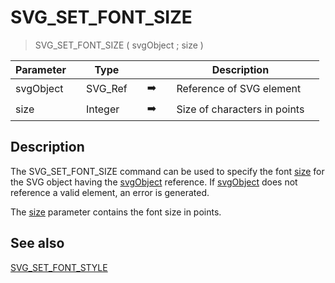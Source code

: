 <!-- SVG_SET_FONT_SIZE ( svgObject ; fontSize )
 -> svgObject (Text)
 -> fontSize (Long Integer)-->
# SVG_SET_FONT_SIZE

> SVG_SET_FONT_SIZE ( svgObject ; size )

| Parameter |     | Type |     |     |     | Description |     |
| --- | --- | --- | --- | --- | --- | --- | --- |
| svgObject |     | SVG_Ref |     | ➡️ |     | Reference of SVG element |     |
| size |     | Integer |     | ➡️ |     | Size of characters in points |     |

## Description

The SVG_SET_FONT_SIZE command can be used to specify the font [size](# "Size of characters in points") for the SVG object having the [svgObject](# "Reference of SVG element") reference. If [svgObject](# "Reference of SVG element") does not reference a valid element, an error is generated.

The [size](# "Size of characters in points") parameter contains the font size in points.

## See also

[SVG_SET_FONT_STYLE](SVG_SET_FONT_STYLE.md)
